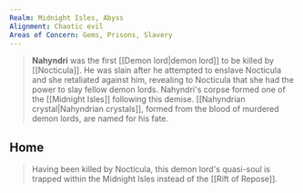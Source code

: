 ```yaml
---
Realm: Midnight Isles, Abyss
Alignment: Chaotic evil
Areas of Concern: Gems, Prisons, Slavery
---
```


> **Nahyndri** was the first [[Demon lord|demon lord]] to be killed by [[Nocticula]]. He was slain after he attempted to enslave Nocticula and she retaliated against him, revealing to Nocticula that she had the power to slay fellow demon lords. Nahyndri's corpse formed one of the [[Midnight Isles]] following this demise. [[Nahyndrian crystal|Nahyndrian crystals]], formed from the blood of murdered demon lords, are named for his fate.


## Home

> Having been killed by Nocticula, this demon lord's quasi-soul is trapped within the Midnight Isles instead of the [[Rift of Repose]].








